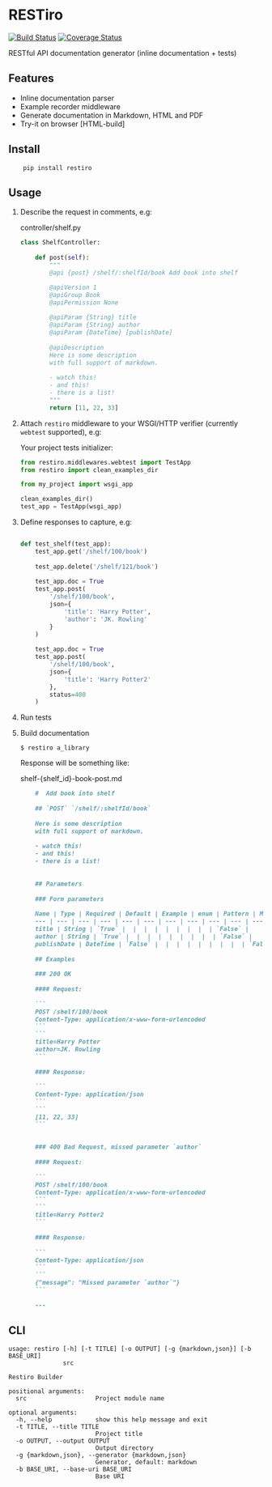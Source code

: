 # RESTiro

[![Build Status](
    https://travis-ci.org/meyt/restiro.svg?branch=master
)](
    https://travis-ci.org/meyt/restiro
) 
[![Coverage Status](
    https://coveralls.io/repos/github/meyt/restiro/badge.svg?branch=master
)](
    https://coveralls.io/github/meyt/restiro?branch=master
)

RESTful API documentation generator (inline documentation + tests)


## Features

- Inline documentation parser
- Example recorder middleware
- Generate documentation in Markdown, HTML and PDF
- Try-it on browser [HTML-build]

## Install

```
    pip install restiro
```

## Usage

1. Describe the request in comments, e.g:
    
    controller/shelf.py
    ```python
    class ShelfController:
        
        def post(self):
            """
            @api {post} /shelf/:shelfId/book Add book into shelf
    
            @apiVersion 1
            @apiGroup Book
            @apiPermission None
            
            @apiParam {String} title
            @apiParam {String} author
            @apiParam {DateTime} [publishDate]
             
            @apiDescription 
            Here is some description
            with full support of markdown.
            
            - watch this!
            - and this!
            - there is a list!
            """
            return [11, 22, 33]
    ```
    

2. Attach `restiro` middleware to your WSGI/HTTP verifier
    (currently `webtest` supported), e.g:
    
    Your project tests initializer:
    
    ```python
    from restiro.middlewares.webtest import TestApp
    from restiro import clean_examples_dir
    
    from my_project import wsgi_app
    
    clean_examples_dir()
    test_app = TestApp(wsgi_app)
    
    ```

3. Define responses to capture, e.g:

    ```python
    
    def test_shelf(test_app):
        test_app.get('/shelf/100/book')
        
        test_app.delete('/shelf/121/book')
        
        test_app.doc = True
        test_app.post(
            '/shelf/100/book',
            json={
                'title': 'Harry Potter',
                'author': 'JK. Rowling'
            }
        )
        
        test_app.doc = True
        test_app.post(
            '/shelf/100/book',
            json={
                'title': 'Harry Potter2'
            },
            status=400
        )
    ```
        
4. Run tests
5. Build documentation 
    
    ```
    $ restiro a_library
    ```

    Response will be something like: 
    
    shelf-{shelf_id}-book-post.md
    ```markdown
        #  Add book into shelf
        
        ## `POST` `/shelf/:shelfId/book`
        
        Here is some description
        with full support of markdown.
        
        - watch this!
        - and this!
        - there is a list!
        
        
        ## Parameters
        
        ### Form parameters
        
        Name | Type | Required | Default | Example | enum | Pattern | MinLength | MaxLength | Minimum | Maximum | Repeat | Description
        --- | --- | --- | --- | --- | --- | --- | --- | --- | --- | --- | --- | ---
        title | String | `True` |  |  |  |  |  |  |  |  | `False` | 
        author | String | `True` |  |  |  |  |  |  |  |  | `False` | 
        publishDate | DateTime | `False` |  |  |  |  |  |  |  |  | `False` | 
        
        ## Examples
        
        ### 200 OK
        
        #### Request: 
        
        ```
        POST /shelf/100/book
        Content-Type: application/x-www-form-urlencoded
        ```
        ```
        title=Harry Potter
        author=JK. Rowling
        ```
        
        #### Response: 
        
        ```
        Content-Type: application/json
        ```
        ```
        [11, 22, 33]
        ```
        
        
        ### 400 Bad Request, missed parameter `author`
        
        #### Request: 
        
        ```
        POST /shelf/100/book
        Content-Type: application/x-www-form-urlencoded
        ```
        ```
        title=Harry Potter2
        ```
        
        #### Response: 
        
        ```
        Content-Type: application/json
        ```
        ```
        {"message": "Missed parameter `author`"}
        ```
        
        ---
    ```
    
    
## CLI

```
usage: restiro [-h] [-t TITLE] [-o OUTPUT] [-g {markdown,json}] [-b BASE_URI]
               src

Restiro Builder

positional arguments:
  src                   Project module name

optional arguments:
  -h, --help            show this help message and exit
  -t TITLE, --title TITLE
                        Project title
  -o OUTPUT, --output OUTPUT
                        Output directory
  -g {markdown,json}, --generator {markdown,json}
                        Generator, default: markdown
  -b BASE_URI, --base-uri BASE_URI
                        Base URI
```
